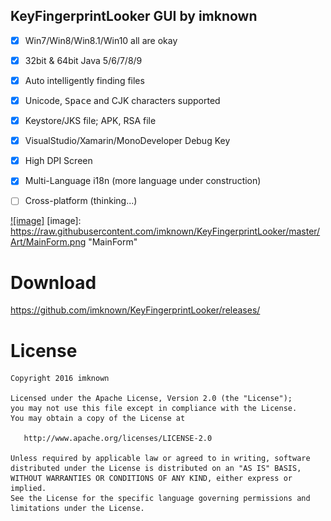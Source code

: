 ## KeyFingerprintLooker GUI by imknown ##


- [x] Win7/Win8/Win8.1/Win10 all are okay<br />
- [x] 32bit & 64bit Java 5/6/7/8/9<br />
- [x] Auto intelligently finding files <br />
- [x] Unicode, <kbd>Space</kbd> and CJK characters supported<br />
- [x] Keystore/JKS file; APK, RSA file
- [x] VisualStudio/Xamarin/MonoDeveloper Debug Key<br />
- [x] High DPI Screen<br />
- [x] Multi-Language i18n (more language under construction)
- [ ] Cross-platform (thinking...)


[![image]](https://raw.githubusercontent.com/imknown/KeyFingerprintLooker/master/Art/MainForm.png)
[image]: https://raw.githubusercontent.com/imknown/KeyFingerprintLooker/master/Art/MainForm.png "MainForm"

# Download
https://github.com/imknown/KeyFingerprintLooker/releases/

# License
    Copyright 2016 imknown
    
    Licensed under the Apache License, Version 2.0 (the "License");
    you may not use this file except in compliance with the License.
    You may obtain a copy of the License at
    
       http://www.apache.org/licenses/LICENSE-2.0
    
    Unless required by applicable law or agreed to in writing, software
    distributed under the License is distributed on an "AS IS" BASIS,
    WITHOUT WARRANTIES OR CONDITIONS OF ANY KIND, either express or implied.
    See the License for the specific language governing permissions and
    limitations under the License.
